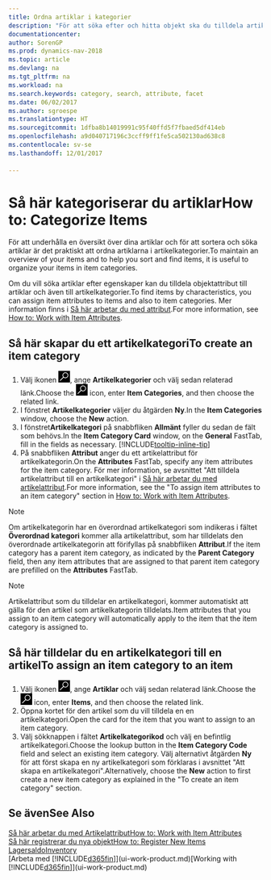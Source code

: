 ```yaml
---
title: Ordna artiklar i kategorier
description: "För att söka efter och hitta objekt ska du tilldela artikelattribut och ordna objekt i kategorier."
documentationcenter: 
author: SorenGP
ms.prod: dynamics-nav-2018
ms.topic: article
ms.devlang: na
ms.tgt_pltfrm: na
ms.workload: na
ms.search.keywords: category, search, attribute, facet
ms.date: 06/02/2017
ms.author: sgroespe
ms.translationtype: HT
ms.sourcegitcommit: 1dfba8b14019991c95f40ffd5f7fbaed5df414eb
ms.openlocfilehash: a9d040717196c3ccff9ff1fe5ca502130ad638c8
ms.contentlocale: sv-se
ms.lasthandoff: 12/01/2017

---
```

# <a name="how-to-categorize-items"></a><span data-ttu-id="f8752-103">Så här kategoriserar du artiklar</span><span class="sxs-lookup"><span data-stu-id="f8752-103">How to: Categorize Items</span></span>
<span data-ttu-id="f8752-104">För att underhålla en översikt över dina artiklar och för att sortera och söka artiklar är det praktiskt att ordna artiklarna i artikelkategorier.</span><span class="sxs-lookup"><span data-stu-id="f8752-104">To maintain an overview of your items and to help you sort and find items, it is useful to organize your items in item categories.</span></span>

<span data-ttu-id="f8752-105">Om du vill söka artiklar efter egenskaper kan du tilldela objektattribut till artiklar och även till artikelkategorier.</span><span class="sxs-lookup"><span data-stu-id="f8752-105">To find items by characteristics, you can assign item attributes to items and also to item categories.</span></span> <span data-ttu-id="f8752-106">Mer information finns i [Så här arbetar du med attribut](inventory-how-work-item-attributes.md).</span><span class="sxs-lookup"><span data-stu-id="f8752-106">For more information, see [How to: Work with Item Attributes](inventory-how-work-item-attributes.md).</span></span>

## <a name="to-create-an-item-category"></a><span data-ttu-id="f8752-107">Så här skapar du ett artikelkategori</span><span class="sxs-lookup"><span data-stu-id="f8752-107">To create an item category</span></span>
1. <span data-ttu-id="f8752-108">Välj ikonen ![Söka efter sida eller rapport](media/ui-search/search_small.png "ikonen Söka efter sida eller rapport"), ange **Artikelkategorier** och välj sedan relaterad länk.</span><span class="sxs-lookup"><span data-stu-id="f8752-108">Choose the ![Search for Page or Report](media/ui-search/search_small.png "Search for Page or Report icon") icon, enter **Item Categories**, and then choose the related link.</span></span>
2. <span data-ttu-id="f8752-109">I fönstret **Artikelkategorier** väljer du åtgärden **Ny**.</span><span class="sxs-lookup"><span data-stu-id="f8752-109">In the **Item Categories** window, choose the **New** action.</span></span>
3. <span data-ttu-id="f8752-110">I fönstret**Artikelkategori** på snabbfliken **Allmänt** fyller du sedan de fält som behövs.</span><span class="sxs-lookup"><span data-stu-id="f8752-110">In the **Item Category Card** window, on the **General** FastTab, fill in the fields as necessary.</span></span> [!INCLUDE[tooltip-inline-tip](includes/tooltip-inline-tip_md.md)]
4. <span data-ttu-id="f8752-111">På snabbfliken **Attribut** anger du ett artikelattribut för artikelkategorin.</span><span class="sxs-lookup"><span data-stu-id="f8752-111">On the **Attributes** FastTab, specify any item attributes for the item category.</span></span> <span data-ttu-id="f8752-112">För mer information, se avsnittet "Att tilldela artikelattribut till en artikelkategori" i [Så här arbetar du med artikelattribut](inventory-how-work-item-attributes.md).</span><span class="sxs-lookup"><span data-stu-id="f8752-112">For more information, see the "To assign item attributes to an item category" section in [How to: Work with Item Attributes](inventory-how-work-item-attributes.md).</span></span>

> [!NOTE]  
>   <span data-ttu-id="f8752-113">Om artikelkategorin har en överordnad artikelkategori som indikeras i fältet **Överordnad kategori** kommer alla artikelattribut, som har tilldelats den överordnade artikelkategorin att förifyllas på snabbfliken **Attribut**.</span><span class="sxs-lookup"><span data-stu-id="f8752-113">If the item category has a parent item category, as indicated by the **Parent Category** field, then any item attributes that are assigned to that parent item category are prefilled on the **Attributes** FastTab.</span></span>

> [!NOTE]  
>   <span data-ttu-id="f8752-114">Artikelattribut som du tilldelar en artikelkategori, kommer automatiskt att gälla för den artikel som artikelkategorin tilldelats.</span><span class="sxs-lookup"><span data-stu-id="f8752-114">Item attributes that you assign to an item category will automatically apply to the item that the item category is assigned to.</span></span>

## <a name="to-assign-an-item-category-to-an-item"></a><span data-ttu-id="f8752-115">Så här tilldelar du en artikelkategori till en artikel</span><span class="sxs-lookup"><span data-stu-id="f8752-115">To assign an item category to an item</span></span>
1. <span data-ttu-id="f8752-116">Välj ikonen ![Söka efter sida eller rapport](media/ui-search/search_small.png "ikonen Söka efter sida eller rapport"), ange **Artiklar** och välj sedan relaterad länk.</span><span class="sxs-lookup"><span data-stu-id="f8752-116">Choose the ![Search for Page or Report](media/ui-search/search_small.png "Search for Page or Report icon") icon, enter **Items**, and then choose the related link.</span></span>
2. <span data-ttu-id="f8752-117">Öppna kortet för den artikel som du vill tilldela en en artikelkategori.</span><span class="sxs-lookup"><span data-stu-id="f8752-117">Open the card for the item that you want to assign to an item category.</span></span>
3. <span data-ttu-id="f8752-118">Välj sökknappen i fältet **Artikelkategorikod** och välj en befintlig artikelkategori.</span><span class="sxs-lookup"><span data-stu-id="f8752-118">Choose the lookup button in the **Item Category Code** field and select an existing item category.</span></span> <span data-ttu-id="f8752-119">Välj alternativt åtgärden **Ny** för att först skapa en ny artikelkategori som förklaras i avsnittet "Att skapa en artikelkategori".</span><span class="sxs-lookup"><span data-stu-id="f8752-119">Alternatively, choose the **New** action to first create a new item category as explained in the "To create an item category" section.</span></span>

## <a name="see-also"></a><span data-ttu-id="f8752-120">Se även</span><span class="sxs-lookup"><span data-stu-id="f8752-120">See Also</span></span>
[<span data-ttu-id="f8752-121">Så här arbetar du med Artikelattribut</span><span class="sxs-lookup"><span data-stu-id="f8752-121">How to: Work with Item Attributes</span></span>](inventory-how-work-item-attributes.md)  
[<span data-ttu-id="f8752-122">Så här registrerar du nya objekt</span><span class="sxs-lookup"><span data-stu-id="f8752-122">How to: Register New Items</span></span>](inventory-how-register-new-items.md)  
[<span data-ttu-id="f8752-123">Lagersaldo</span><span class="sxs-lookup"><span data-stu-id="f8752-123">Inventory</span></span>](inventory-manage-inventory.md)  
<span data-ttu-id="f8752-124">[Arbeta med [!INCLUDE[d365fin](includes/d365fin_md.md)]](ui-work-product.md)</span><span class="sxs-lookup"><span data-stu-id="f8752-124">[Working with [!INCLUDE[d365fin](includes/d365fin_md.md)]](ui-work-product.md)</span></span>

